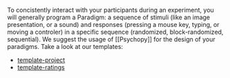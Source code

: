 To concistently interact with your participants during an experiment, you will generally program a Paradigm: a sequence of stimuli (like an image presentation, or a sound) and responses (pressing a mouse key, typing, or moving a controler) in a specific sequence (randomized, block-randomized, sequential). We suggest the usage of [[Psychopy]] for the design of your paradigms. Take a look at our templates:

- [template-project](https://github.com/WriessneggerLab/template-project)
- [template-ratings](https://github.com/WriessneggerLab/template-ratings)